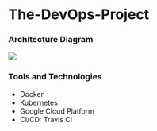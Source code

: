 # The-DevOps-Project

### Architecture Diagram
<img src="https://github.com/priyam304/The-DevOps-Project/blob/master/architecture.png">

### Tools and Technologies
- Docker
- Kubernetes
- Google Cloud Platform
- CI/CD: Travis CI

